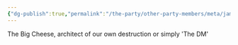 ```yaml
---
{"dg-publish":true,"permalink":"/the-party/other-party-members/meta/james-absolom/","noteIcon":"","created":"2024-03-19T14:46:50.472+00:00","updated":"2024-12-23T14:13:34.693+00:00"}
---
```


The Big Cheese, architect of our own destruction or simply 'The DM'